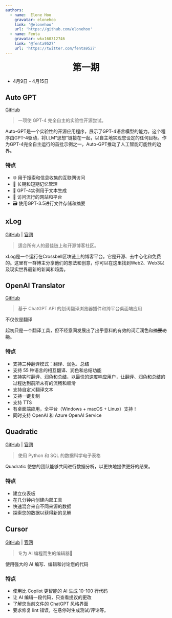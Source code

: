 ```yaml
---
authors:
  - name:  Elone Hoo
    gravatar: elonehoo
    link: '@elonehoo'
    url: 'https://github.com/elonehoo'
  - name: Fenta
    gravatar: wkx160312746
    link: '@fenta9527'
    url: 'https://twitter.com/fenta9527'
---
```


<h1 align="center" style="margin:0;">第一期</h1>

<script setup>
import Author from '@theme/components/Author.vue'
import AuthorGrop from '@theme/components/AuthorGrop.vue'
</script>

<AuthorGrop>
  <Author />
</AuthorGrop>

- 4月9日 - 4月15日

## Auto GPT

[GitHub](https://github.com/Torantulino/Auto-GPT)

> 一项使 GPT-4 完全自主的实验性开源尝试。

Auto-GPT是一个实验性的开源应用程序，展示了GPT-4语言模型的能力。这个程序由GPT-4驱动，将LLM“思想”链接在一起，以自主地实现您设定的任何目标。作为GPT-4完全自主运行的首批示例之一，Auto-GPT推动了人工智能可能性的边界。

### 特点

- 🌐 用于搜索和信息收集的互联网访问
- 💾 长期和短期记忆管理
- 🧠 GPT-4实例用于文本生成
- 🔗 访问流行的网站和平台
- 🗃️ 使用GPT-3.5进行文件存储和摘要

## xLog

[GitHub](https://github.com/Crossbell-Box/xlog) | [官网](https://xlog.app/)

> 适合所有人的最佳链上和开源博客社区。

xLog是一个运行在Crossbell区块链上的博客平台。它是开源、去中心化和免费的。这里有一群博主分享他们的想法和创意，你可以在这里找到Web2、Web3以及现实世界最新的新闻和趋势。

## OpenAI Translator

[GitHub](https://github.com/yetone/openai-translator)

> 基于 ChatGPT API 的划词翻译浏览器插件和跨平台桌面端应用

不仅仅是翻译

起初只是一个翻译工具，但不经意间发展出了出乎意料的有效的词汇润色和~~摘要功能~~。

### 特点

- 支持三种翻译模式：翻译、润色、总结
- 支持 55 种语言的相互翻译、润色和总结功能
- 支持实时翻译、润色和总结，以最快的速度响应用户，让翻译、润色和总结的过程达到前所未有的流畅和顺滑
- 支持自定义翻译文本
- 支持一键复制
- 支持 TTS
- 有桌面端应用，全平台（Windows + macOS + Linux）支持！
- 同时支持 OpenAI 和 Azure OpenAI Service

## Quadratic

[GitHub](https://github.com/quadratichq/quadratic) | [官网](https://www.quadratichq.com/)

> 使用 Python 和 SQL 的数据科学电子表格

Quadratic 使您的团队能够共同进行数据分析，以更快地提供更好的结果。

### 特点

- 建立仪表板
- 在几分钟内创建内部工具
- 快速混合来自不同来源的数据
- 探索您的数据以获得新的见解

## Cursor

[GitHub](https://github.com/getcursor/cursor) | [官网](https://www.cursor.so/)

> 专为 AI 编程而生的编辑器🤖

使用强大的 AI 编写、编辑和讨论您的代码

### 特点

- 使用比 Copilot 更智能的 AI 生成 10-100 行代码
- 让 AI 编辑一段代码，只查看提议的更改
- 了解您当前文件的 ChatGPT 风格界面
- 要求修复 lint 错误，在悬停时生成测试/评论等。
